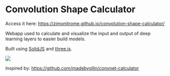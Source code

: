 # Convolution Shape Calculator

Access it here: https://zimonitrome.github.io/convolution-shape-calculator/

Webapp used to calculate and visualize the input and output of deep learning layers to easier build models.

Built using [SolidJS](https://github.com/solidjs/solid) and [three.js](https://github.com/mrdoob/three.js/).

![](./media/preview.png)

Inspired by: https://github.com/madebyollin/convnet-calculator